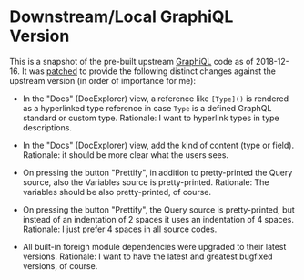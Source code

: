 
Downstream/Local GraphiQL Version
=================================

This is a snapshot of the pre-built upstream [GraphiQL](https://github.com/graphql/graphiql) code as of 2018-12-16.
It was [patched](graphiql.diff) to provide the following distinct changes against the upstream version (in order
of importance for me):

- In the "Docs" (DocExplorer) view, a reference like `[Type]()` is
  rendered as a hyperlinked type reference in case `Type` is a defined
  GraphQL standard or custom type.
  Rationale: I want to hyperlink types in type descriptions.

- In the "Docs" (DocExplorer) view, add the kind of content (type or field).
  Rationale: it should be more clear what the users sees.

- On pressing the button "Prettify", in addition to pretty-printed the Query source,
  also the Variables source is pretty-printed.
  Rationale: The variables should be also pretty-printed, of course.

- On pressing the button "Prettify", the Query source is pretty-printed,
  but instead of an indentation of 2 spaces it uses an indentation of 4 spaces.
  Rationale: I just prefer 4 spaces in all source codes.

- All built-in foreign module dependencies were upgraded to their latest versions.
  Rationale: I want to have the latest and greatest bugfixed versions, of course.

